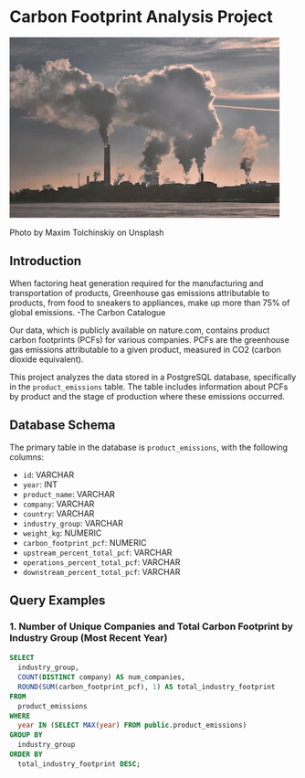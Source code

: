 # Carbon Footprint Analysis Project

![Carbon Footprint](pollution.jpg)

Photo by Maxim Tolchinskiy on Unsplash

## Introduction

When factoring heat generation required for the manufacturing and transportation of products, Greenhouse gas emissions attributable to products, from food to sneakers to appliances, make up more than 75% of global emissions. -The Carbon Catalogue

Our data, which is publicly available on nature.com, contains product carbon footprints (PCFs) for various companies. PCFs are the greenhouse gas emissions attributable to a given product, measured in CO2 (carbon dioxide equivalent).

This project analyzes the data stored in a PostgreSQL database, specifically in the `product_emissions` table. The table includes information about PCFs by product and the stage of production where these emissions occurred.

## Database Schema

The primary table in the database is `product_emissions`, with the following columns:

- `id`: VARCHAR
- `year`: INT
- `product_name`: VARCHAR
- `company`: VARCHAR
- `country`: VARCHAR
- `industry_group`: VARCHAR
- `weight_kg`: NUMERIC
- `carbon_footprint_pcf`: NUMERIC
- `upstream_percent_total_pcf`: VARCHAR
- `operations_percent_total_pcf`: VARCHAR
- `downstream_percent_total_pcf`: VARCHAR

## Query Examples

### 1. Number of Unique Companies and Total Carbon Footprint by Industry Group (Most Recent Year)

```sql
SELECT
  industry_group,
  COUNT(DISTINCT company) AS num_companies,
  ROUND(SUM(carbon_footprint_pcf), 1) AS total_industry_footprint
FROM
  product_emissions
WHERE
  year IN (SELECT MAX(year) FROM public.product_emissions)
GROUP BY
  industry_group
ORDER BY
  total_industry_footprint DESC;
